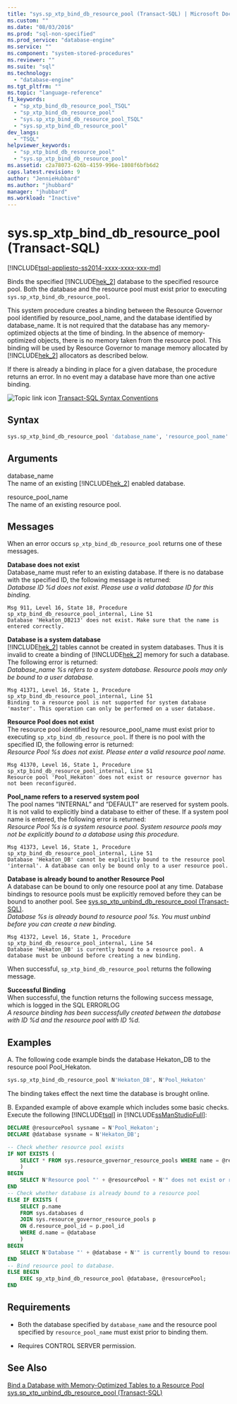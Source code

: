 ```yaml
---
title: "sys.sp_xtp_bind_db_resource_pool (Transact-SQL) | Microsoft Docs"
ms.custom: ""
ms.date: "08/03/2016"
ms.prod: "sql-non-specified"
ms.prod_service: "database-engine"
ms.service: ""
ms.component: "system-stored-procedures"
ms.reviewer: ""
ms.suite: "sql"
ms.technology: 
  - "database-engine"
ms.tgt_pltfrm: ""
ms.topic: "language-reference"
f1_keywords: 
  - "sp_xtp_bind_db_resource_pool_TSQL"
  - "sp_xtp_bind_db_resource_pool"
  - "sys.sp_xtp_bind_db_resource_pool_TSQL"
  - "sys.sp_xtp_bind_db_resource_pool"
dev_langs: 
  - "TSQL"
helpviewer_keywords: 
  - "sp_xtp_bind_db_resource_pool"
  - "sys.sp_xtp_bind_db_resource_pool"
ms.assetid: c2a78073-626b-4159-996e-1808f6bfb6d2
caps.latest.revision: 9
author: "JennieHubbard"
ms.author: "jhubbard"
manager: "jhubbard"
ms.workload: "Inactive"
---
```

# sys.sp_xtp_bind_db_resource_pool (Transact-SQL)
[!INCLUDE[tsql-appliesto-ss2014-xxxx-xxxx-xxx-md](../../includes/tsql-appliesto-ss2014-xxxx-xxxx-xxx-md.md)]

  Binds the specified [!INCLUDE[hek_2](../../includes/hek-2-md.md)] database to the specified resource pool. Both the database and the resource pool must exist prior to executing `sys.sp_xtp_bind_db_resource_pool`.  
  
 This system procedure creates a binding between the Resource Governor pool identified by resource_pool_name, and the database identified by database_name. It is not required that the database has any memory-optimized objects at the time of binding. In the absence of memory-optimized objects, there is no memory taken from the resource pool. This binding will be used by Resource Governor to manage memory allocated by [!INCLUDE[hek_2](../../includes/hek-2-md.md)] allocators as described below.  
  
 If there is already a binding in place for a given database, the procedure returns an error.  In no event may a database have more than one active binding.  
  
 ![Topic link icon](../../database-engine/configure-windows/media/topic-link.gif "Topic link icon") [Transact-SQL Syntax Conventions](../../t-sql/language-elements/transact-sql-syntax-conventions-transact-sql.md)  
  
  
## Syntax  
  
```sql  
sys.sp_xtp_bind_db_resource_pool 'database_name', 'resource_pool_name'  
```  
  
## Arguments  
 database_name  
 The name of an existing [!INCLUDE[hek_2](../../includes/hek-2-md.md)] enabled database.  
  
 resource_pool_name  
 The name of an existing resource pool.  
  
## Messages  
 When an error occurs `sp_xtp_bind_db_resource_pool` returns one of these messages.  
  
 **Database does not exist**  
 Database_name must refer to an existing database. If there is no database with the specified ID, the following message is returned:   
*Database ID %d does not exist.  Please use a valid database ID for this binding.*  
  
```  
Msg 911, Level 16, State 18, Procedure sp_xtp_bind_db_resource_pool_internal, Line 51  
Database 'Hekaton_DB213' does not exist. Make sure that the name is entered correctly.  
```  
  
**Database is a system database**  
 [!INCLUDE[hek_2](../../includes/hek-2-md.md)] tables cannot be created in system databases.  Thus it is invalid to create a binding of [!INCLUDE[hek_2](../../includes/hek-2-md.md)] memory for such a database.  The following error is returned:  
*Database_name %s refers to a system database.  Resource pools may only be bound to a user database.*  
  
```  
Msg 41371, Level 16, State 1, Procedure sp_xtp_bind_db_resource_pool_internal, Line 51  
Binding to a resource pool is not supported for system database 'master'. This operation can only be performed on a user database.  
```  
  
**Resource Pool does not exist**  
 The resource pool identified by resource_pool_name must exist prior to executing `sp_xtp_bind_db_resource_pool`.  If there is no pool with the specified ID, the following error is returned:  
*Resource Pool %s does not exist.  Please enter a valid resource pool name.*  
  
```  
Msg 41370, Level 16, State 1, Procedure sp_xtp_bind_db_resource_pool_internal, Line 51  
Resource pool 'Pool_Hekaton' does not exist or resource governor has not been reconfigured.  
```  
  
**Pool_name refers to a reserved system pool**  
 The pool names “INTERNAL” and “DEFAULT” are reserved for system pools.  It is not valid to explicitly bind a database to either of these.  If a system pool name is entered, the following error is returned:  
*Resource Pool %s is a system resource pool.  System resource pools may not be explicitly bound to a database using this procedure.*  
  
```  
Msg 41373, Level 16, State 1, Procedure sp_xtp_bind_db_resource_pool_internal, Line 51  
Database 'Hekaton_DB' cannot be explicitly bound to the resource pool 'internal'. A database can only be bound only to a user resource pool.  
```  
  
**Database is already bound to another Resource Pool**  
 A database can be bound to only one resource pool at any time. Database bindings to resource pools must be explicitly removed before they can be bound to another pool. See [sys.sp_xtp_unbind_db_resource_pool &#40;Transact-SQL&#41;](../../relational-databases/system-stored-procedures/sys-sp-xtp-unbind-db-resource-pool-transact-sql.md).  
*Database %s is already bound to resource pool %s.  You must unbind before you can create a new binding.*  
  
```  
Msg 41372, Level 16, State 1, Procedure sp_xtp_bind_db_resource_pool_internal, Line 54  
Database 'Hekaton_DB' is currently bound to a resource pool. A database must be unbound before creating a new binding.  
```  
  
 When successful, `sp_xtp_bind_db_resource_pool` returns the following message.  
  
**Successful Binding**  
 When successful, the function returns the following success message, which is logged in the SQL ERRORLOG  
*A resource binding has been successfully created between the database with ID %d and the resource pool with ID %d.*  
  
## Examples  
A.  The following code example binds the database Hekaton_DB to the resource pool Pool_Hekaton.  
  
```sql  
sys.sp_xtp_bind_db_resource_pool N'Hekaton_DB', N'Pool_Hekaton'  
```  
 
 The binding takes effect the next time the database is brought online.  
 
 B. Expanded example of above example which includes some basic checks.  Execute the following [!INCLUDE[tsql](../../includes/tsql-md.md)] in [!INCLUDE[ssManStudioFull](../../includes/ssmanstudiofull-md.md)]\:
 
```sql
DECLARE @resourcePool sysname = N'Pool_Hekaton';
DECLARE @database sysname = N'Hekaton_DB';

-- Check whether resource pool exists
IF NOT EXISTS (
	SELECT * FROM sys.resource_governor_resource_pools WHERE name = @resourcePool
	)
BEGIN
	SELECT N'Resource pool "' + @resourcePool + N'" does not exist or resource governor has not been reconfigured.';
END
-- Check whether database is already bound to a resource pool
ELSE IF EXISTS (
	SELECT p.name
	FROM sys.databases d
	JOIN sys.resource_governor_resource_pools p
	ON d.resource_pool_id = p.pool_id
	WHERE d.name = @database
	)
BEGIN
	SELECT N'Database "' + @database + N'" is currently bound to resource pool "' + @resourcePool  + N'". A database must be unbound before creating a new binding.';
END
-- Bind resource pool to database.
ELSE BEGIN
	EXEC sp_xtp_bind_db_resource_pool @database, @resourcePool; 
END 
``` 
  
## Requirements  
  
-   Both the database specified by `database_name` and the resource pool specified by `resource_pool_name` must exist prior to binding them.  
  
-   Requires CONTROL SERVER permission.  
  
## See Also  
 [Bind a Database with Memory-Optimized Tables to a Resource Pool](../../relational-databases/in-memory-oltp/bind-a-database-with-memory-optimized-tables-to-a-resource-pool.md)   
 [sys.sp_xtp_unbind_db_resource_pool &#40;Transact-SQL&#41;](../../relational-databases/system-stored-procedures/sys-sp-xtp-unbind-db-resource-pool-transact-sql.md)  
  
  
